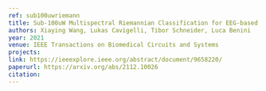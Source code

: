 ```yaml
---
ref: sub100uwriemann
title: Sub-100uW Multispectral Riemannian Classification for EEG-based Brain--Machine Interfaces
authors: Xiaying Wang, Lukas Cavigelli, Tibor Schneider, Luca Benini
year: 2021
venue: IEEE Transactions on Biomedical Circuits and Systems
projects:
link: https://ieeexplore.ieee.org/abstract/document/9658220/
paperurl: https://arxiv.org/abs/2112.10026
citation: 
---
```


